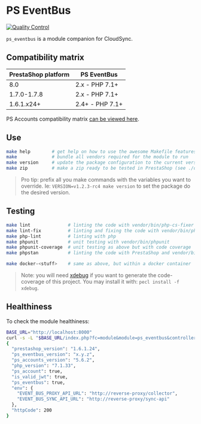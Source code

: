 # PS EventBus

[![Quality Control](https://github.com/PrestaShopCorp/ps_eventbus/actions/workflows/eventbus-qc-php.yml/badge.svg)](https://github.com/PrestaShopCorp/ps_eventbus/actions/workflows/eventbus-qc-php.yml)

`ps_eventbus` is a module companion for CloudSync.

## Compatibility matrix

| PrestaShop platform | PS EventBus     |
| ------------------- | --------------- |
| 8.0                 | 2.x - PHP 7.1+  |
| 1.7.0-1.7.8         | 2.x - PHP 7.1+  |
| 1.6.1.x24+          | 2.4+ - PHP 7.1+ |

PS Accounts compatibility matrix [can be viewed here](https://github.com/PrestaShopCorp/ps_accounts#compatibility-matrix).

## Use

```sh
make help        # get help on how to use the awesome Makefile features
make             # bundle all vendors required for the module to run
make version     # update the package configuration to the current version
make zip         # make a zip ready to be tested in PrestaShop (see ./dist)
```

> Pro tip: prefix all you make commands with the variables you want to override. Ie: `VERSION=v1.2.3-rc4 make version` to set the package do the desired version.

## Testing

```sh
make lint              # linting the code with vendor/bin/php-cs-fixer
make lint-fix          # linting and fixing the code with vendor/bin/php-cs-fixer
make php-lint          # linting with php
make phpunit           # unit testing with vendor/bin/phpunit
make phpunit-coverage  # unit testing as above but with code coverage
make phpstan           # linting the code with PrestaShop and vendor/bin/phpstan

make docker-<stuff>    # same as above, but within a docker container
```

> Note: you will need [xdebug](https://xdebug.org/) if you want to generate the code-coverage of this project. You may install it with: `pecl install -f xdebug`.

## Healthiness

To check the module healthiness:

```sh
BASE_URL="http://localhost:8000"
curl -s -L "$BASE_URL/index.php?fc=module&module=ps_eventbus&controller=apiHealthCheck" | jq .
{
  "prestashop_version": "1.6.1.24",
  "ps_eventbus_version": "x.y.z",
  "ps_accounts_version": "5.6.2",
  "php_version": "7.1.33",
  "ps_account": true,
  "is_valid_jwt": true,
  "ps_eventbus": true,
  "env": {
    "EVENT_BUS_PROXY_API_URL": "http://reverse-proxy/collector",
    "EVENT_BUS_SYNC_API_URL": "http://reverse-proxy/sync-api"
  },
  "httpCode": 200
}
```
